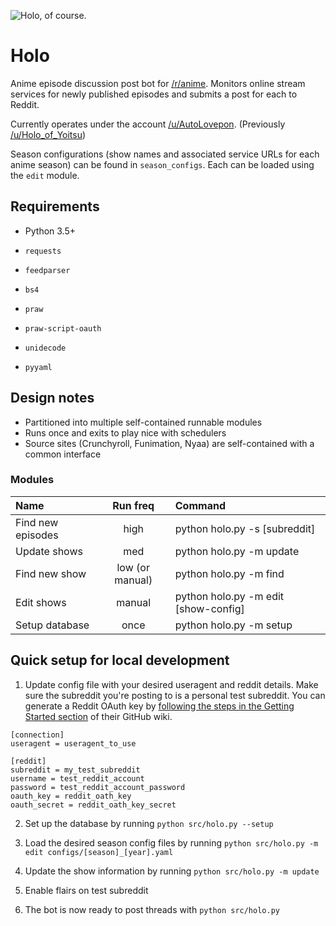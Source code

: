 ![Holo, of course.](holo.png)


# Holo
Anime episode discussion post bot for [/r/anime](https://reddit.com/r/anime/). Monitors online stream services for newly published episodes and submits a post for each to Reddit.

Currently operates under the account [/u/AutoLovepon](https://www.reddit.com/user/AutoLovepon/). (Previously [/u/Holo_of_Yoitsu](https://www.reddit.com/user/Holo_of_Yoitsu/))

Season configurations (show names and associated service URLs for each anime season) can be found in `season_configs`. Each can be loaded using the `edit` module.

## Requirements
* Python 3.5+
* `requests`
* `feedparser`
* `bs4`

* `praw`
* `praw-script-oauth`
* `unidecode`
* `pyyaml`

## Design notes
* Partitioned into multiple self-contained runnable modules
* Runs once and exits to play nice with schedulers
* Source sites (Crunchyroll, Funimation, Nyaa) are self-contained with a common interface

### Modules

Name|Run freq|Command
:--|:-:|:--
Find new episodes|high|python holo.py -s [subreddit]
Update shows|med|python holo.py -m update
Find new show|low (or manual)|python holo.py -m find
Edit shows|manual|python holo.py -m edit [show-config]
Setup database|once|python holo.py -m setup

## Quick setup for local development

1. Update config file with your desired useragent and reddit details. Make sure the subreddit you're posting to is a personal test subreddit. You can generate a Reddit OAuth key by [following the steps in the Getting Started section](https://github.com/reddit-archive/reddit/wiki/OAuth2#getting-started) of their GitHub wiki.

```
[connection]
useragent = useragent_to_use

[reddit]
subreddit = my_test_subreddit
username = test_reddit_account
password = test_reddit_account_password
oauth_key = reddit_oath_key
oauth_secret = reddit_oath_key_secret
```

2. Set up the database by running `python src/holo.py --setup`
3. Load the desired season config files by running `python src/holo.py -m edit configs/[season]_[year].yaml`

4. Update the show information by running `python src/holo.py -m update`
5. Enable flairs on test subreddit
6. The bot is now ready to post threads with `python src/holo.py`
